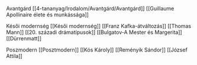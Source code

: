 Avantgárd
[[4-tananyag/Irodalom/Avantgárd/Avantgárd]]
[[Guillaume Apollinaire élete és munkássága]]


Késői modernség
[[Késői modernség]]
[[Franz Kafka-átváltozás]]
[[Thomas Mann]]
[[20. századi drámatípusok]]
[[Bulgatov-A Mester és Margerita]]
[[Dürrenmatt]]

Poszmodern
[[Posztmodern]]
[[Kós Károly]]
[[Reményik Sándor]]
[[József Attila]]
